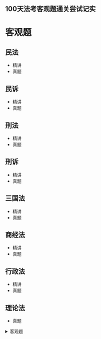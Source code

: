 ## 100天法考客观题通关尝试记实



# 客观题
## 民法
  - 精讲
  - 真题
## 民诉
  - 精讲
  - 真题
## 刑法
  - 精讲
  - 真题
## 刑诉
  - 精讲
  - 真题
## 三国法
  - 精讲
  - 真题
## 商经法
  - 精讲
  - 真题
## 行政法
  - 精讲
  - 真题
## 理论法
  - 真题

<details>
<summary> 客观题 </summary>
  
  <details>
  <summary> 民法 </summary>
  <ul>
    <li> 精讲 </li>
    <li> 真题 </li>
  </ul>
  </details>
  <details>
  <summary> 真题 </summary>
  <ul>
    <li> 精讲 </li>
    <li> 真题 </li>
  </ul>
  </details>
  
</details>





